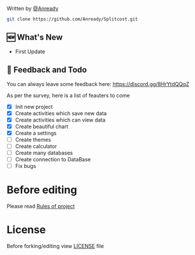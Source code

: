 Written by [@Anready](https://github.com/Anready)



```sh
git clone https://github.com/Anready/Splitcost.git
```

## 🆕 What's New

- First Update

## 🚀  Feedback and Todo
You can always leave some feedback here: https://discord.gg/8HrYtdQQqZ

As per the survey, here is a list of feauters to come
- [x] Init new project
- [x] Create activities which save new data
- [x] Create activities which can view data
- [x] Create beautiful chart
- [x] Create a settings
- [ ] Create themes
- [ ] Create calculator
- [ ] Create many databases
- [ ] Create connection to DataBase
- [ ] Fix bugs

# Before editing
Please read [Rules of project](https://github.com/Anready/SplitCost/blob/master/RULES.md)

# License
Before forking/editing view [LICENSE](https://github.com/Anready/SplitCost/blob/master/LICENSE) file
